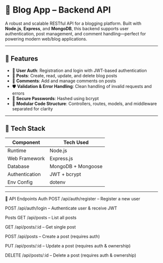 # 📝 Blog App – Backend API

A robust and scalable RESTful API for a blogging platform. Built with **Node.js**, **Express**, and **MongoDB**, this backend supports user authentication, post management, and comment handling—perfect for powering modern web/blog applications.

---

## 🔧 Features

- 🔐 **User Auth**: Registration and login with JWT-based authentication  
- 📝 **Posts**: Create, read, update, and delete blog posts  
- 💬 **Comments**: Add and manage comments on posts  
- 🛡️ **Validation & Error Handling**: Clean handling of invalid requests and errors  
- 🧱 **Secure Passwords**: Hashed using bcrypt  
- 📁 **Modular Code Structure**: Controllers, routes, models, and middleware separated for clarity

---

## 🚀 Tech Stack

| Component       | Tech Used              |
|----------------|------------------------|
| Runtime         | Node.js                |
| Web Framework   | Express.js             |
| Database        | MongoDB + Mongoose     |
| Authentication | JWT + bcrypt           |
| Env Config      | dotenv                 |

---

🧪 API Endpoints
Auth
POST /api/auth/register – Register a new user

POST /api/auth/login – Authenticate user & receive JWT

Posts
GET /api/posts – List all posts

GET /api/posts/:id – Get single post

POST /api/posts – Create a post (requires auth)

PUT /api/posts/:id – Update a post (requires auth & ownership)

DELETE /api/posts/:id – Delete a post (requires auth & ownership)
